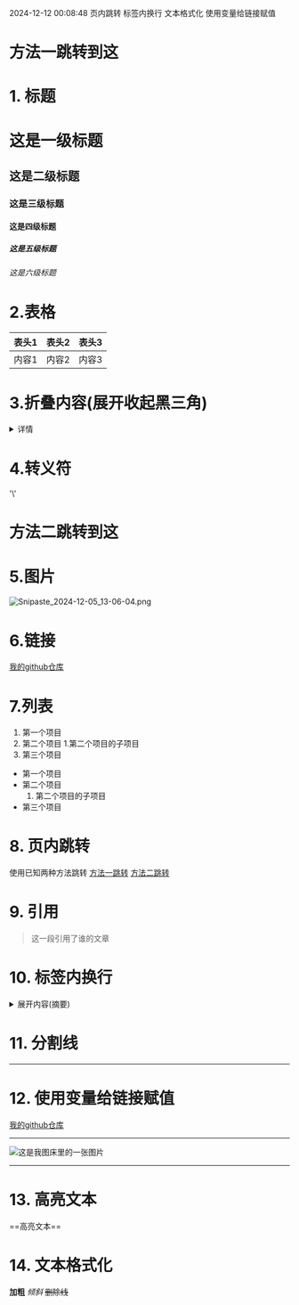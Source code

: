 2024-12-12 00:08:48
页内跳转
标签内换行
文本格式化
使用变量给链接赋值







<h1 id='1'>方法一跳转到这</h1>

# 1. 标题
# 这是一级标题
## 这是二级标题
### 这是三级标题
#### 这是四级标题
##### 这是五级标题
###### 这是六级标题

# 2.表格
 |表头1|表头2|表头3|
 |:-|:-:|-:|
 |内容1|内容2|内容3|

# 3.折叠内容(展开收起黑三角)

<details><summary>详情</summary>详情内容</details>

# 4.转义符
'\\'
# <span id='2'>方法二跳转到这</span>
# 5.图片
![Snipaste_2024-12-05_13-06-04.png](https://6f124247.cloudflare-imgbed-7p1.pages.dev/file/Snipaste_2024-12-05_13-06-04.png)
# 6.链接
[我的github仓库](https://github.com/k1e2q3i4n5g6?tab=repositories)
# 7.列表
1. 第一个项目
2. 第二个项目
    1.第二个项目的子项目
3. 第三个项目

- 第一个项目
- 第二个项目
    1. 第二个项目的子项目  
- 第三个项目   
# 8. 页内跳转
使用已知两种方法跳转
[方法一跳转](#1)
[方法二跳转](#2)
# 9. 引用
>这一段引用了谁的文章
>

# 10. 标签内换行
<details>
<summary>展开内容(摘要)</summary>

- <details>
    <summary>展开内容(摘要)</summary>

    在这里<br>换行</br>
    
  </details>

</details>

# 11. 分割线
***
# 12. 使用变量给链接赋值
[我的github仓库][github]
***
![这是我图床里的一张图片][image]

[github]: https://github.com/k1e2q3i4n5g6
[image]: https://6f124247.cloudflare-imgbed-7p1.pages.dev/file/Snipaste_2024-12-05_13-06-04.png

---
# 13. 高亮文本
==高亮文本==


# 14. 文本格式化
**加粗**
_倾斜_
~~删除线~~ 